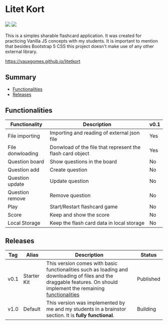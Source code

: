 # Litet Kort
### <img src="https://img.shields.io/badge/JavaScript-323330?style=for-the-badge&logo=javascript&logoColor=F7DF1E" /> <img src="https://img.shields.io/badge/Bootstrap-563D7C?style=for-the-badge&logo=bootstrap&logoColor=white" />

This is a simples sharable flashcard application. It was created for practicing Vanilla JS concepts with my students. It is important to mention that besides Bootstrap 5 CSS this project doesn't make use of any other external library.

https://vauxgomes.github.io/litetkort



## Summary
- [Functionalities](#functionalities)
- [Releases](#releases)

## Functionalities
| Functionality | Description | v0.1 |
| -- | -- | -- |
| File importing | Importing and reading of external json file | Yes |
| File donwloading | Donwload of the file that represent the flash card object | Yes |
| Question board | Show questions in the board | No |
| Question add | Create question | No |
| Question update  | Update question | No |
| Question remove  | Remove question | No |
| Play | Start/Restart flashcard game | No |
| Score | Keep and show the score | No |
| Local Storage | Keep the flash card data in local storage | No |

## Releases
| Tag | Alias | Description | Status |
| -- | -- | -- | -- |
| v0.1 | Starter Kit | This version comes with basic functionalities such as loading and downloading of files and the draggable features. On should implement the remaining [functionalities](#functionalities) | Published |
| v1.0 | Default | This version was implemented by me and my students in a brainstor section. It is **fully functional**. | Building |
